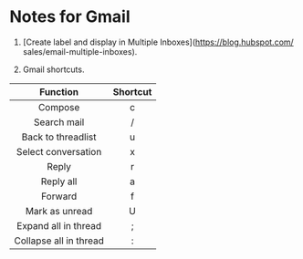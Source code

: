 # Notes for Gmail

1. [Create label and display in Multiple Inboxes](https://blog.hubspot.com/
sales/email-multiple-inboxes).

2. Gmail shortcuts.

| Function     |    Shortcut |
|:------------:|:-----------:|
| Compose                | c |
| Search mail            | / |
| Back to threadlist     | u |
| Select conversation    | x |
| Reply                  | r |
| Reply all              | a |
| Forward                | f |
| Mark as unread         | U |
| Expand all in thread   | ; |
| Collapse all in thread | : |
